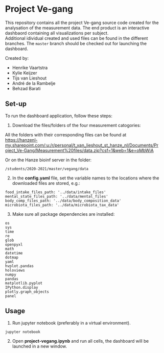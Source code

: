 # Project Ve-gang

This repository contains all the project Ve-gang source code created for the analysation of the measurement data. The end product is an interactive dashbaord containing all visualizations per subject.  
Additional idividual created and used files can be found in the different branches. The ```master``` branch should be checked out for launching the dashboard. 

Created by:
* Henrike Vaartstra
* Kylie Keijzer
* Tijs van Lieshout
* André de la Rambelje 
* Behzad Barati

## Set-up

To run the dashboard application, follow these steps:

1. Download the files/folders of the four measurement catogories:

All the folders with their corresponding files can be found at https://hanzenl-my.sharepoint.com/:u:/r/personal/t_van_lieshout_st_hanze_nl/Documents/Project_Ve-Gang/Measurement%20files/data.zip?csf=1&web=1&e=oMbWiA
  
Or on the Hanze bioinf server in the folder:
```
/students/2020-2021/master/vegang/data
```

2. In the **config.yaml** file, set the variable names to the locations where the downloaded files are stored, e.g.:
```
food_intake_files_path: '../data/intake_files'
mental_state_files_path: '../data/mental_files'
body_comp_files_path: '../data/body_composition_data'
microbiota_files_path: '../data/microbiota_tax_data'
```

3. Make sure all package dependencies are installed:
```
os
sys
time
re
glob
openpyxl
math
datetime
dotmap
yaml
hvplot.pandas
holoviews
numpy
pandas
matplotlib.pyplot
IPython.display
plotly.graph_objects
panel
```

## Usage

1. Run jupyter notebook (preferably in a virtual environment).
```
jupyter notebook
```

2. Open **project-vegang.ipynb** and run all cells, the dashboard will be launched in a new window.